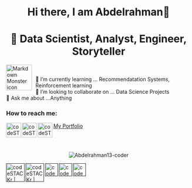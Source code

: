 
<h1 align="center">Hi there, I am Abdelrahman👋</h1>

<!--
**Abdelrahman13-coder/Abdelrahman13-coder** is a ✨ _special_ ✨ repository because its `README.md` (this file) appears on your GitHub profile.



Here are some ideas to get you started:
-->


<h1 align = "center"> 🔭 Data Scientist, Analyst, Engineer, Storyteller </h1>

<img src="https://internal.iti.gov.eg/assets/images/organization/iti-logo-text.png"     alt="Markdown Monster icon"     style="float: left; margin-right: 10px;" width ="70px;"/>

<br>

🌱 I’m currently learning ... Recommendatation Systems, Reinforcement learning
<br>
👯 I’m looking to collaborate on ... Data Science Projects
<br>
💬 Ask me about ...Anything
<br>
### How to reach me: 

[<img align="left" alt="codeSTACKr | LinkedIn" width="40px" src="https://img.icons8.com/external-justicon-flat-justicon/64/000000/external-linkedin-social-media-justicon-flat-justicon.png"/>](https://www.linkedin.com/in/abdelrahman--tarek/)

[<img align="left" alt="codeSTACKr | Kaggle" width="40px" src="https://cdn3.iconfinder.com/data/icons/logos-and-brands-adobe/512/189_Kaggle-512.png"/>](https://www.kaggle.com/abdelrahmantarek13)

[<img align="left" alt="codeSTACKr | DataCamp" width="40px" src="https://play-lh.googleusercontent.com/zIO-uuTBjFigUIswv_h9S0-wVIkno_obwannvzr7NrXbh_MXL_khqV7gEqBly6KXEi4"/>](https://app.datacamp.com/profile/abdelrahmanazim98)

[My Portfolio](https://fabulous-sage-429e9.stackbit.app/)

<!-- 
- ⚡ Fun fact: ... 
- 😄 Pronouns: ...
-->
<br>
<br>

<p align="center"> <img src="https://komarev.com/ghpvc/?username=Abdelrahman13-coder&label=Profile%20views&color=0e75b6&style=flat" alt="Abdelrahman13-coder" /> </p>

[<img align="left" alt="codeSTACKr | PowerBi" height = "50px" src="https://cdn.freelogovectors.net/wp-content/uploads/2023/11/power_bi-logo-freelogovectors.net_.png"/>]()
[<img align="left" alt="codeSTACKr | PowerApps" height = "50px" src="https://arunpotti.com/wp-content/uploads/2024/02/image-13.png?w=900"/>]()
[<img align="left" alt="codeSTACKr | PowerAutomate" height = "35px" src="https://www.paitgroup.com/hs-fs/hubfs/Power-Automate-22.png"/>]()
[<img align="left" alt="codeSTACKr | GPT" height = "35px" src="https://upload.wikimedia.org/wikipedia/commons/thumb/0/04/ChatGPT_logo.svg/2048px-ChatGPT_logo.svg.png"/>]()
[<img align="left" alt="codeSTACKr | Azure" height = "35px" src="https://upload.wikimedia.org/wikipedia/commons/thumb/a/a8/Microsoft_Azure_Logo.svg/1024px-Microsoft_Azure_Logo.svg.png"/>]()



